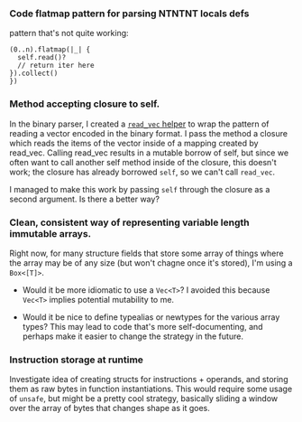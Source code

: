 ### Code flatmap pattern for parsing NTNTNT locals defs

pattern that's not quite working:
```
(0..n).flatmap(|_| {
  self.read()?
  // return iter here
}).collect()
})
```

### Method accepting closure to self.

In the binary parser, I created a [`read_vec` helper](src/format/binary/values.rs#74) to wrap the pattern of reading a vector encoded in the binary format. I pass the method a closure which reads the items of the vector inside of a mapping created by read_vec. Calling read_vec results in a mutable borrow of self, but since we often want to call another self method inside of the closure, this doesn't work; the closure has already borrowed `self`, so we can't call `read_vec`.

I managed to make this work by passing `self` through the closure as a second
argument. Is there a better way?

### Clean, consistent way of representing variable length immutable arrays.

Right now, for many structure fields that store some array of things where the array may be of any size (but won't chagne once it's stored), I'm using a `Box<[T]>`. 

* Would it be more idiomatic to use a `Vec<T>`? I avoided this because `Vec<T>`
  implies potential mutability to me. 

* Would it be nice to define typealias or newtypes for the various array types?
  This may lead to code that's more self-documenting, and perhaps make it
  easier to change the strategy in the future.

### Instruction storage at runtime

Investigate idea of creating structs for instructions + operands, and storing
them as raw bytes in function instantiations. This would require some usage of `unsafe`, but might be a pretty cool strategy, basically sliding a window over the array of bytes that changes shape as it goes.
